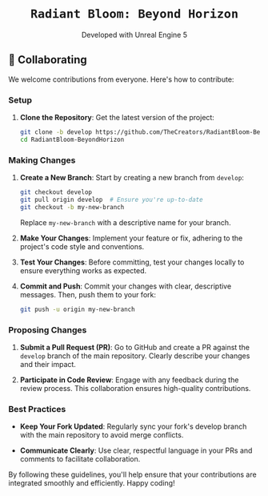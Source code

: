 <h1 align=center><code>Radiant Bloom: Beyond Horizon</code></h1>

<div align=center>Developed with Unreal Engine 5</div>


## 👥 Collaborating

We welcome contributions from everyone. Here's how to contribute:

### Setup

1. **Clone the Repository**: Get the latest version of the project:

    ```sh
    git clone -b develop https://github.com/TheCreators/RadiantBloom-BeyondHorizon
    cd RadiantBloom-BeyondHorizon
    ```

### Making Changes

1. **Create a New Branch**: Start by creating a new branch from `develop`:
    
    ```sh
    git checkout develop
    git pull origin develop  # Ensure you're up-to-date
    git checkout -b my-new-branch
    ```

    Replace `my-new-branch` with a descriptive name for your branch.

2. **Make Your Changes**: Implement your feature or fix, adhering to the project's code style and conventions.

3. **Test Your Changes**: Before committing, test your changes locally to ensure everything works as expected.

4. **Commit and Push**: Commit your changes with clear, descriptive messages. Then, push them to your fork:

    ```sh
    git push -u origin my-new-branch
    ```

### Proposing Changes

1. **Submit a Pull Request (PR)**: Go to GitHub and create a PR against the `develop` branch of the main repository. Clearly describe your changes and their impact.

2. **Participate in Code Review**: Engage with any feedback during the review process. This collaboration ensures high-quality contributions.

### Best Practices

- **Keep Your Fork Updated**: Regularly sync your fork's develop branch with the main repository to avoid merge conflicts.

- **Communicate Clearly**: Use clear, respectful language in your PRs and comments to facilitate collaboration.

By following these guidelines, you'll help ensure that your contributions are integrated smoothly and efficiently. Happy coding!
